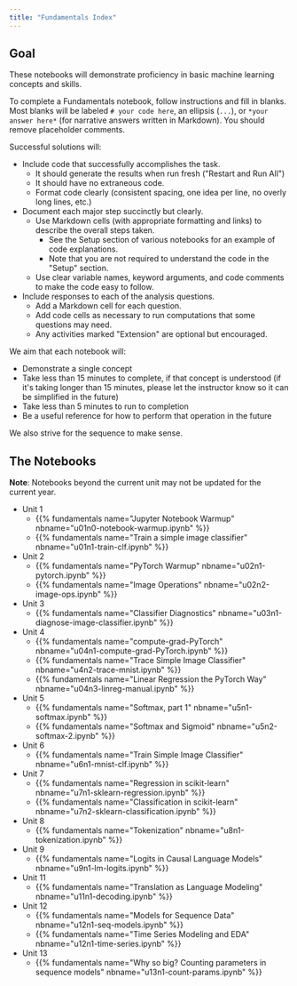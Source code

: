 ```yaml
---
title: "Fundamentals Index"
---
```


## Goal

These notebooks will demonstrate proficiency in basic machine learning concepts and skills.

To complete a Fundamentals notebook, follow instructions and fill in blanks. Most blanks will be labeled `# your code here`, an ellipsis (`...`), or `*your answer here*` (for narrative answers written in Markdown). You should remove placeholder comments.

Successful solutions will:

- Include code that successfully accomplishes the task.
  - It should generate the results when run fresh ("Restart and Run All")
  - It should have no extraneous code.
  - Format code clearly (consistent spacing, one idea per line, no overly long lines, etc.)
- Document each major step succinctly but clearly.
  - Use Markdown cells (with appropriate formatting and links) to describe the overall steps taken.
    - See the Setup section of various notebooks for an example of code explanations.
    - Note that you are not required to understand the code in the "Setup" section.
  - Use clear variable names, keyword arguments, and code comments to make the code easy to follow.
- Include responses to each of the analysis questions.
  - Add a Markdown cell for each question.
  - Add code cells as necessary to run computations that some questions may need.
  - Any activities marked "Extension" are optional but encouraged.

We aim that each notebook will:

- Demonstrate a single concept
- Take less than 15 minutes to complete, if that concept is understood (if it's taking longer than 15 minutes, please let the instructor know so it can be simplified in the future)
- Take less than 5 minutes to run to completion
- Be a useful reference for how to perform that operation in the future

We also strive for the sequence to make sense.

## The Notebooks

**Note**: Notebooks beyond the current unit may not be updated for the current year.


- Unit 1
  - {{% fundamentals name="Jupyter Notebook Warmup" nbname="u01n0-notebook-warmup.ipynb" %}}
  - {{% fundamentals name="Train a simple image classifier" nbname="u01n1-train-clf.ipynb" %}}
- Unit 2
  - {{% fundamentals name="PyTorch Warmup" nbname="u02n1-pytorch.ipynb" %}}
  - {{% fundamentals name="Image Operations" nbname="u02n2-image-ops.ipynb" %}}
- Unit 3
  - {{% fundamentals name="Classifier Diagnostics" nbname="u03n1-diagnose-image-classifier.ipynb" %}}
- Unit 4
  - {{% fundamentals name="compute-grad-PyTorch" nbname="u04n1-compute-grad-PyTorch.ipynb" %}}
  - {{% fundamentals name="Trace Simple Image Classifier" nbname="u4n2-trace-mnist.ipynb" %}}
  - {{% fundamentals name="Linear Regression the PyTorch Way" nbname="u04n3-linreg-manual.ipynb" %}}
- Unit 5
  - {{% fundamentals name="Softmax, part 1" nbname="u5n1-softmax.ipynb" %}}
  - {{% fundamentals name="Softmax and Sigmoid" nbname="u5n2-softmax-2.ipynb" %}}
- Unit 6
  - {{% fundamentals name="Train Simple Image Classifier" nbname="u6n1-mnist-clf.ipynb" %}}
- Unit 7
  - {{% fundamentals name="Regression in scikit-learn" nbname="u7n1-sklearn-regression.ipynb" %}}
  - {{% fundamentals name="Classification in scikit-learn" nbname="u7n2-sklearn-classification.ipynb" %}}
- Unit 8
  - {{% fundamentals name="Tokenization" nbname="u8n1-tokenization.ipynb" %}}
- Unit 9
  - {{% fundamentals name="Logits in Causal Language Models" nbname="u9n1-lm-logits.ipynb" %}}
- Unit 11
  - {{% fundamentals name="Translation as Language Modeling" nbname="u11n1-decoding.ipynb" %}}
- Unit 12
  - {{% fundamentals name="Models for Sequence Data" nbname="u12n1-seq-models.ipynb" %}}
  - {{% fundamentals name="Time Series Modeling and EDA" nbname="u12n1-time-series.ipynb" %}}
- Unit 13
  - {{% fundamentals name="Why so big? Counting parameters in sequence models" nbname="u13n1-count-params.ipynb" %}}
